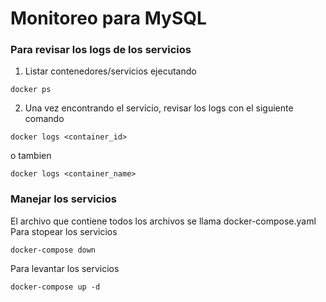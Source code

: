 # Monitoreo para MySQL

### Para revisar los logs de los servicios

1. Listar contenedores/servicios ejecutando
```
docker ps
```

2. Una vez encontrando el servicio, revisar los logs con el siguiente comando
```
docker logs <container_id> 
```
o tambien
```
docker logs <container_name>
```

### Manejar los servicios
El archivo que contiene todos los archivos se llama docker-compose.yaml 
Para stopear los servicios
```
docker-compose down
```
Para levantar los servicios
```
docker-compose up -d
```

